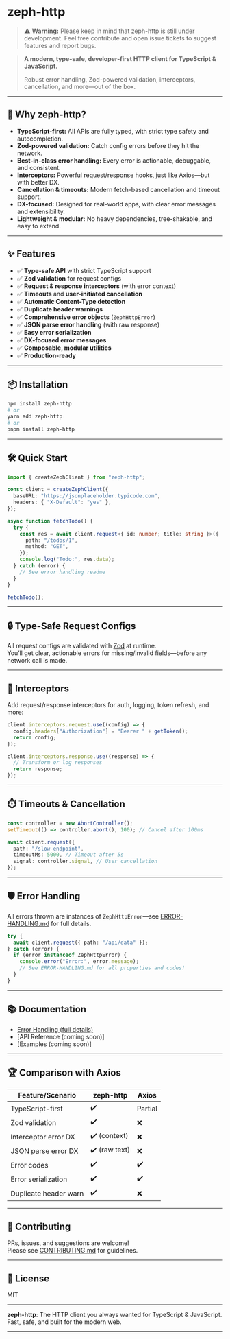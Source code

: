 # zeph-http

> ⚠️ **Warning:**  Please keep in mind that zeph-http is still under development.
Feel free contribute and open issue tickets to suggest features and report bugs.


> **A modern, type-safe, developer-first HTTP client for TypeScript & JavaScript.**
>
> Robust error handling, Zod-powered validation, interceptors, cancellation, and more—out of the box.

---

## 🚀 Why zeph-http?

- **TypeScript-first:** All APIs are fully typed, with strict type safety and autocompletion.
- **Zod-powered validation:** Catch config errors before they hit the network.
- **Best-in-class error handling:** Every error is actionable, debuggable, and consistent.
- **Interceptors:** Powerful request/response hooks, just like Axios—but with better DX.
- **Cancellation & timeouts:** Modern fetch-based cancellation and timeout support.
- **DX-focused:** Designed for real-world apps, with clear error messages and extensibility.
- **Lightweight & modular:** No heavy dependencies, tree-shakable, and easy to extend.

---

## ✨ Features

- ✅ **Type-safe API** with strict TypeScript support
- ✅ **Zod validation** for request configs
- ✅ **Request & response interceptors** (with error context)
- ✅ **Timeouts** and **user-initiated cancellation**
- ✅ **Automatic Content-Type detection**
- ✅ **Duplicate header warnings**
- ✅ **Comprehensive error objects** (`ZephHttpError`)
- ✅ **JSON parse error handling** (with raw response)
- ✅ **Easy error serialization**
- ✅ **DX-focused error messages**
- ✅ **Composable, modular utilities**
- ✅ **Production-ready**

---

## 📦 Installation

```bash
npm install zeph-http
# or
yarn add zeph-http
# or
pnpm install zeph-http
```

---

## 🛠️ Quick Start

```ts
import { createZephClient } from "zeph-http";

const client = createZephClient({
  baseURL: "https://jsonplaceholder.typicode.com",
  headers: { "X-Default": "yes" },
});

async function fetchTodo() {
  try {
    const res = await client.request<{ id: number; title: string }>({
      path: "/todos/1",
      method: "GET",
    });
    console.log("Todo:", res.data);
  } catch (error) {
    // See error handling readme
  }
}

fetchTodo();
```

---

## 🔒 Type-Safe Request Configs

All request configs are validated with [Zod](https://zod.dev/) at runtime.  
You’ll get clear, actionable errors for missing/invalid fields—before any network call is made.

---

## 🔄 Interceptors

Add request/response interceptors for auth, logging, token refresh, and more:

```ts
client.interceptors.request.use((config) => {
  config.headers["Authorization"] = "Bearer " + getToken();
  return config;
});

client.interceptors.response.use((response) => {
  // Transform or log responses
  return response;
});
```

---

## ⏱️ Timeouts & Cancellation

```ts
const controller = new AbortController();
setTimeout(() => controller.abort(), 100); // Cancel after 100ms

await client.request({
  path: "/slow-endpoint",
  timeoutMs: 5000, // Timeout after 5s
  signal: controller.signal, // User cancellation
});
```

---

## 🛡️ Error Handling

All errors thrown are instances of `ZephHttpError`—see [ERROR-HANDLING.md](./ERROR-HANDLING.md) for full details.

```ts
try {
  await client.request({ path: "/api/data" });
} catch (error) {
  if (error instanceof ZephHttpError) {
    console.error("Error:", error.message);
    // See ERROR-HANDLING.md for all properties and codes!
  }
}
```

---

## 📚 Documentation

- [Error Handling (full details)](./ERROR-HANDLING.md)
- [API Reference (coming soon)]
- [Examples (coming soon)]

---

## 🏆 Comparison with Axios

| Feature/Scenario         | zeph-http      | Axios      |
|-------------------------|----------------|------------|
| TypeScript-first        | ✔️             | Partial    |
| Zod validation          | ✔️             | ❌         |
| Interceptor error DX    | ✔️ (context)   | ❌         |
| JSON parse error DX     | ✔️ (raw text)  | ❌         |
| Error codes             | ✔️             | ✔️         |
| Error serialization     | ✔️             | ✔️         |
| Duplicate header warn   | ✔️             | ❌         |

---

## 🤝 Contributing

PRs, issues, and suggestions are welcome!  
Please see [CONTRIBUTING.md](./CONTRIBUTING.md) for guidelines.

---

## 📄 License

MIT

---

**zeph-http**: The HTTP client you always wanted for TypeScript & JavaScript.  
Fast, safe, and built for the modern web.

---